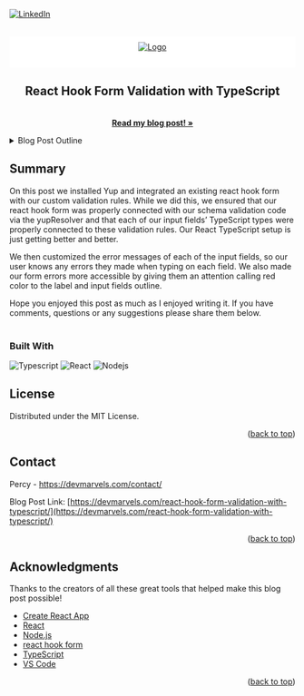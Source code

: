 <a name="readme-top"></a>

[![LinkedIn][linkedin-shield]][linkedin-url]

<br />
<div align="center">
  <a style="background-color:white;display:block;height:45px;padding-top:10px;" href="https://devmarvels.com">
    <img src="https://devmarvels.com/wp-content/uploads/2023/05/devmarvels-logo-244x36.png" alt="Logo">
  </a>

  <h2 align="center">React Hook Form Validation with TypeScript</h2>

  <p align="center">
    <br />
    <a href="https://devmarvels.com/react-hook-form-validation-with-typescript/"><strong>Read my blog post! »</strong></a>
    <br />
  </p>
</div>

<!-- TABLE OF CONTENTS -->
<details>
  <summary>Blog Post Outline</summary>
  <ol>
    <li>
      <a href="#">Why Use React Hook Form Validation?</a>
    </li>
    <li>
      <a href="#">React Hook Form Validation Rules</a>
    </li>
    <li><a href="#">React Project Setup with React Hook Form and Yup</a></li>
    <li><a href="#">Creating New Yup form Validation Rules</a></li>
    <li><a href="#">Testing the react hook form with yup form validation</a></li>
    <li><a href="#">Form Validation Errors</a></li>
    <li><a href="#">Conclusion</a></li>
  </ol>
</details>

<!-- ABOUT THE BLOG POST -->

## Summary

On this post we installed Yup and integrated an existing react hook form with our custom validation rules. While we did this, we ensured that our react hook form was properly connected with our schema validation code via the yupResolver and that each of our input fields’ TypeScript types were properly connected to these validation rules. Our React TypeScript setup is just getting better and better.

We then customized the error messages of each of the input fields, so our user knows any errors they made when typing on each field. We also made our form errors more accessible by giving them an attention calling red color to the label and input fields outline.

Hope you enjoyed this post as much as I enjoyed writing it. If you have comments, questions or any suggestions please share them below.
<br /><br />

### Built With

![Typescript](https://img.shields.io/badge/Typescript-007acc?style=for-the-badge&labelColor=black&logo=typescript&logoColor=007acc)
![React](https://img.shields.io/badge/-React-61DBFB?style=for-the-badge&labelColor=black&logo=react&logoColor=61DBFB)
![Nodejs](https://img.shields.io/badge/Nodejs-3C873A?style=for-the-badge&labelColor=black&logo=node.js&logoColor=3C873A)

<!-- LICENSE -->

## License

Distributed under the MIT License.

<p align="right">(<a href="#readme-top">back to top</a>)</p>

<!-- CONTACT -->

## Contact

Percy - https://devmarvels.com/contact/

Blog Post Link: [https://devmarvels.com/react-hook-form-validation-with-typescript/](https://devmarvels.com/react-hook-form-validation-with-typescript/)

<p align="right">(<a href="#readme-top">back to top</a>)</p>

<!-- ACKNOWLEDGMENTS -->

## Acknowledgments

Thanks to the creators of all these great tools that helped make this blog post possible!

- [Create React App](https://create-react-app.dev/)
- [React](https://react.dev/)
- [Node.js](https://nodejs.org/)
- [react hook form](https://react-hook-form.com/)
- [TypeScript](typescriptlang.org)
- [VS Code](https://code.visualstudio.com/)

<p align="right">(<a href="#readme-top">back to top</a>)</p>

[stars-shield]: https://img.shields.io/github/stars/devmarvels-com/dm-p-1.svg?style=for-the-badge
[stars-url]: https://github.com/devmarvels-com/dm-p-1/stargazers
[linkedin-shield]: https://img.shields.io/badge/-LinkedIn-black.svg?style=for-the-badge&logo=linkedin&colorB=555
[linkedin-url]: https://linkedin.com/in/percyd
[React.js]: https://img.shields.io/badge/React-20232A?style=for-the-badge&logo=react&logoColor=61DAFB
[React-url]: https://reactjs.org/
